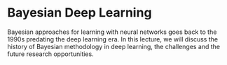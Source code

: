 # Bayesian Deep Learning

Bayesian approaches for learning with neural networks goes back to the 1990s predating the deep learning era. In this lecture, we will discuss the history of Bayesian methodology in deep learning, the challenges and the future research opportunities.
